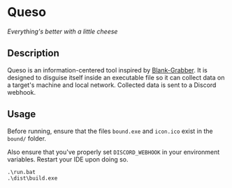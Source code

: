 
# Queso

*Everything's better with a little cheese*

## Description

Queso is an information-centered tool inspired by [Blank-Grabber](https://github.com/Blank-c/Blank-Grabber). It is designed to disguise itself inside an executable file so it can collect data on a target's machine and local network. Collected data is sent to a Discord webhook.

## Usage

Before running, ensure that the files `bound.exe` and `icon.ico` exist in the `bound/` folder.

Also ensure that you've properly set `DISCORD_WEBHOOK` in your environment variables. Restart your IDE upon doing so.

```
.\run.bat
.\dist\build.exe
```